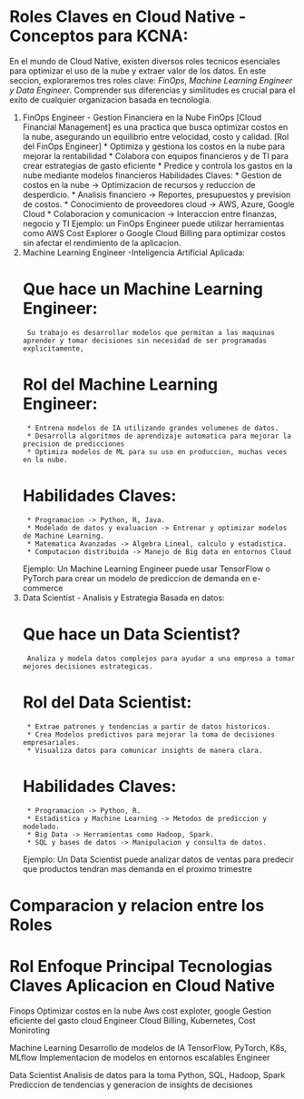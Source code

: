 # Roles Claves en Cloud Native - Conceptos para KCNA:
En el mundo de Cloud Native, existen diversos roles tecnicos esenciales para optimizar el uso de la nube y extraer valor de los datos. En este seccion, exploraremos tres roles clave: *FinOps*, *Machine Learning Engineer y Data Engineer*. Comprender sus diferencias y similitudes es crucial para el exito de cualquier organizacion basada en tecnologia.
1. FinOps Engineer - Gestion Financiera en la Nube
   FinOps [Cloud Financial Management] es una practica que busca optimizar costos en la nube, asegurando un equilibrio entre velocidad, costo y calidad.
	[Rol del FinOps Engineer]
		* Optimiza y gestiona los costos en la nube para mejorar la rentabilidad
		* Colabora con equipos financieros y de TI para crear estrategias de gasto eficiente
		* Predice y controla los gastos en la nube mediante modelos financieros
	Habilidades Claves:
		* Gestion de costos en la nube -> Optimizacion de recursos y reduccion de desperdicio.
		* Analisis financiero -> Reportes, presupuestos y prevision de costos.
		* Conocimiento de proveedores cloud -> AWS, Azure, Google Cloud
		* Colaboracion y comunicacion -> Interaccion entre finanzas, negocio y TI
	Ejemplo: un FinOps Engineer puede utilizar herramientas como AWS Cost Explorer o Google Cloud Billing para optimizar costos sin afectar el rendimiento de la aplicacion.
2. Machine Learning Engineer -Inteligencia Artificial Aplicada:
	# Que hace un Machine Learning Engineer:
		Su trabajo es desarrollar modelos que permitan a las maquinas aprender y tomar decisiones sin necesidad de ser programadas explicitamente,
	# Rol del Machine Learning Engineer:
		* Entrena modelos de IA utilizando grandes volumenes de datos.
		* Desarrolla algoritmos de aprendizaje automatica para mejorar la precision de predicciones
		* Optimiza modelos de ML para su uso en produccion, muchas veces en la nube.
	# Habilidades Claves:
		* Programacion -> Python, R, Java.
		* Modelado de datos y evaluacion -> Entrenar y optimizar modelos de Machine Learning.
		* Matematica Avanzadas -> Algebra Lineal, calculo y estadistica.
		* Computacion distribuida -> Manejo de Big data en entornos Cloud
	Ejemplo: Un Machine Learning Engineer puede usar TensorFlow o PyTorch para crear un modelo de prediccion de demanda en e-commerce
3. Data Scientist - Analisis y Estrategia Basada en datos:
	# Que hace un Data Scientist?
		Analiza y modela datos complejos para ayudar a una empresa a tomar mejores decisiones estrategicas.
	# Rol del Data Scientist:
		* Extrae patrones y tendencias a partir de datos historicos.
		* Crea Modelos predictivos para mejorar la toma de decisiones empresariales.
		* Visualiza datos para comunicar insights de manera clara.
	# Habilidades Claves:
		* Programacion -> Python, R.
		* Estadistica y Machine Learning -> Metodos de prediccion y modelado.
		* Big Data -> Herramientas como Hadoop, Spark.
		* SQL y bases de datos -> Manipulacion y consulta de datos.
	Ejemplo: Un Data Scientist puede analizar datos de ventas para predecir que productos tendran mas demanda en el proximo trimestre
# Comparacion y relacion entre los Roles

# Rol					Enfoque Principal					Tecnologias Claves							Aplicacion en Cloud Native
Finops					Optimizar costos en la nube			Aws cost exploter, google					Gestion eficiente del gasto cloud
Engineer													Cloud Billing, Kubernetes, Cost Moniroting

Machine Learning		Desarrollo de modelos de IA			TensorFlow, PyTorch, K8s, MLflow			Implementacion de modelos en entornos escalables
Engineer

Data Scientist			Analisis de datos para la toma		Python, SQL, Hadoop, Spark					Prediccion de tendencias y generacion de insights
						de decisiones
